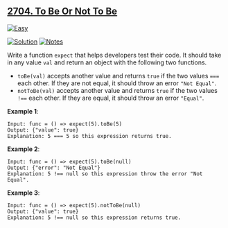 ## [2704. To Be Or Not To Be](https://leetcode.com/problems/to-be-or-not-to-be/description/)

[![Easy](https://img.shields.io/badge/Difficulty:%20Easy-4eb247)](https://leetcode.com/problemset/?difficulty=EASY)

[![Solution](https://img.shields.io/badge/Solution:%20JavaScript-F7DF1E)](./solution.js)
[![Notes](https://img.shields.io/badge/Reflection%20&%20Notes-grey)](./NOTES.md)

Write a function `expect` that helps developers test their code. It should take in any value `val` and return an object with the following two functions.

- `toBe(val)` accepts another value and returns `true` if the two values `===` each other. If they are not equal, it should throw an error `"Not Equal"`.
- `notToBe(val)` accepts another value and returns `true` if the two values `!==` each other. If they are equal, it should throw an error `"Equal"`.

**Example 1**:

```
Input: func = () => expect(5).toBe(5)
Output: {"value": true}
Explanation: 5 === 5 so this expression returns true.
```

**Example 2**:

```
Input: func = () => expect(5).toBe(null)
Output: {"error": "Not Equal"}
Explanation: 5 !== null so this expression throw the error "Not Equal".
```

**Example 3**:

```
Input: func = () => expect(5).notToBe(null)
Output: {"value": true}
Explanation: 5 !== null so this expression returns true.
```
